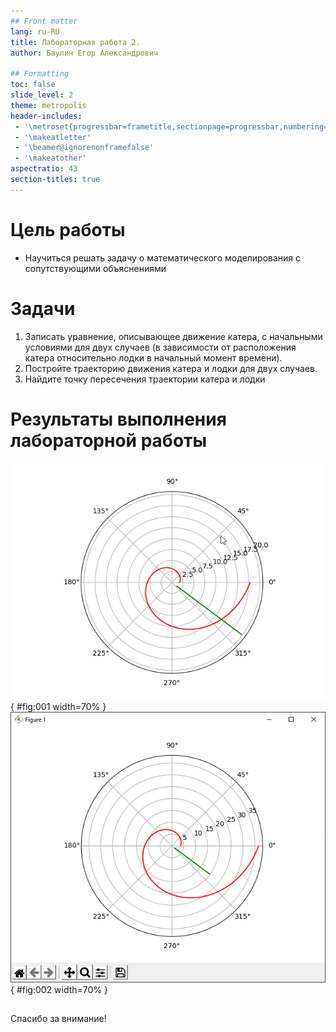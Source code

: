 ```yaml
---
## Front matter
lang: ru-RU
title: Лабораторная работа 2.
author:	Баулин Егор Александрович

## Formatting
toc: false
slide_level: 2
theme: metropolis
header-includes: 
 - '\metroset{progressbar=frametitle,sectionpage=progressbar,numbering=fraction}'
 - '\makeatletter'
 - '\beamer@ignorenonframefalse'
 - '\makeatother'
aspectratio: 43
section-titles: true
---
```



# Цель работы

- Научиться решать задачу о математического моделирования с сопутствующими объяснениями

# Задачи

1. Записать уравнение, описывающее движение катера, с начальными условиями для двух случаев (в зависимости от расположения катера относительно лодки в начальный момент времени).
2. Постройте траекторию движения катера и лодки для двух случаев.
3. Найдите точку пересечения траектории катера и лодки 

# Результаты выполнения лабораторной работы

![График номер 1](images/plot1.png){ #fig:001 width=70% }
![График номер 2](images/plot2.png){ #fig:002 width=70% }

##

Спасибо за внимание!


